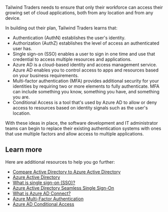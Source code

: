 Tailwind Traders needs to ensure that only their workforce can access their growing set of cloud applications, both from any location and from any device.

In building out their plan, Tailwind Traders learns that:

* Authentication (AuthN) establishes the user's identity.
* Authorization (AuthZ) establishes the level of access an authenticated user has.
* Single sign-on (SSO) enables a user to sign in one time and use that credential to access multiple resources and applications.
* Azure AD is a cloud-based identity and access management service. Azure AD enables you to control access to apps and resources based on your business requirements.
* Multi-factor authentication (MFA) provides additional security for your identities by requiring two or more elements to fully authenticate. MFA can include something you know, something you have, and something you are.
* Conditional Access is a tool that's used by Azure AD to allow or deny access to resources based on identity signals such as the user's location.

With these ideas in place, the software development and IT administrator teams can begin to replace their existing authentication systems with ones that use multiple factors and allow access to multiple applications.

## Learn more

Here are additional resources to help you go further:

* [Compare Active Directory to Azure Active Directory](https://docs.microsoft.com/azure/active-directory/fundamentals/active-directory-compare-azure-ad-to-ad/?azure-portal=true)
* [Azure Active Directory](https://azure.microsoft.com/services/active-directory/?azure-portal=true)
* [What is single sign-on (SSO)?](https://docs.microsoft.com/azure/active-directory/manage-apps/what-is-single-sign-on/?azure-portal=true)
* [Azure Active Directory Seamless Single Sign-On](https://docs.microsoft.com/azure/active-directory/hybrid/how-to-connect-sso?azure-portal=true)
* [What is Azure AD Connect?](https://docs.microsoft.com/azure/active-directory/hybrid/whatis-azure-ad-connect/?azure-portal=true)
* [Azure Multi-Factor Authentication](https://docs.microsoft.com/azure/active-directory/authentication/concept-mfa-howitworks?azure-portal=true)
* [Azure AD Conditional Access](https://docs.microsoft.com/azure/active-directory/conditional-access/?azure-portal=true)
